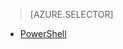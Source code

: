 > [AZURE.SELECTOR]
<!-- deleted by customization
- [SSH](hdinsight-hadoop-mahout-linux-mac)
-->
- [PowerShell](hdinsight-mahout)
